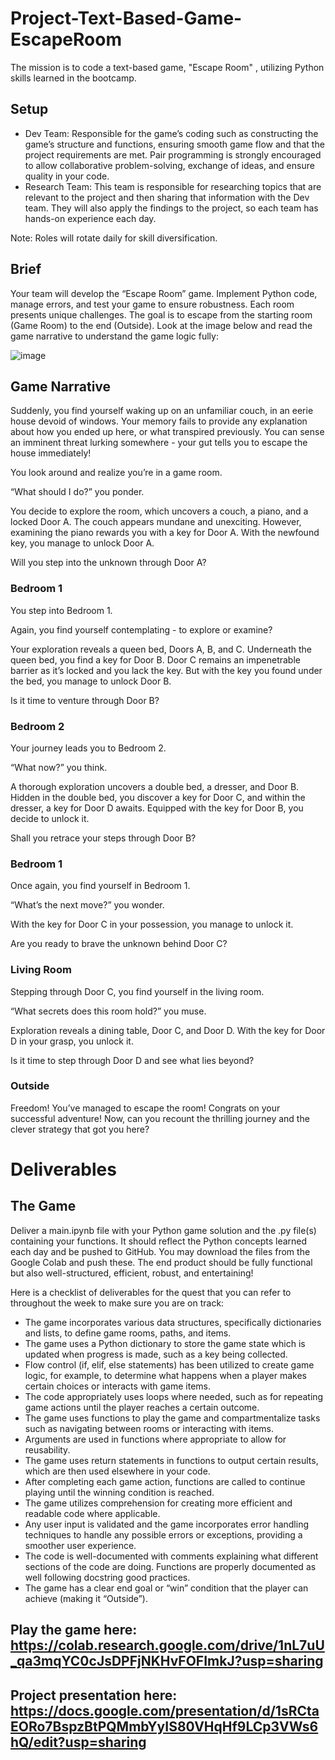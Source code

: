 # Project-Text-Based-Game-EscapeRoom
The mission is to code a text-based game, "Escape Room" , utilizing Python skills learned in the bootcamp.
## Setup
- Dev Team: Responsible for the game’s coding such as constructing the game’s structure and functions, ensuring smooth game flow and that the project requirements are met. Pair programming is strongly encouraged to allow collaborative problem-solving, exchange of ideas, and ensure quality in your code.
- Research Team: This team is responsible for researching topics that are relevant to the project and then sharing that information with the Dev team. They will also apply the findings to the project, so each team has hands-on experience each day.

Note: Roles will rotate daily for skill diversification.

## Brief
Your team will develop the “Escape Room” game. Implement Python code, manage errors, and test your game to ensure robustness. Each room presents unique challenges. The goal is to escape from the starting room (Game Room) to the end (Outside). Look at the image below and read the game narrative to understand the game logic fully:

![image](https://github.com/user-attachments/assets/cccb6825-b719-43c8-92cc-5118cd0c84c6)

## Game Narrative
Suddenly, you find yourself waking up on an unfamiliar couch, in an eerie house devoid of windows. Your memory fails to provide any explanation about how you ended up here, or what transpired previously. You can sense an imminent threat lurking somewhere - your gut tells you to escape the house immediately!

You look around and realize you’re in a game room.

“What should I do?” you ponder.

You decide to explore the room, which uncovers a couch, a piano, and a locked Door A. The couch appears mundane and unexciting. However, examining the piano rewards you with a key for Door A. With the newfound key, you manage to unlock Door A.

Will you step into the unknown through Door A?

### Bedroom 1
You step into Bedroom 1.

Again, you find yourself contemplating - to explore or examine?

Your exploration reveals a queen bed, Doors A, B, and C. Underneath the queen bed, you find a key for Door B. Door C remains an impenetrable barrier as it’s locked and you lack the key. But with the key you found under the bed, you manage to unlock Door B.

Is it time to venture through Door B?

### Bedroom 2
Your journey leads you to Bedroom 2.

“What now?” you think.

A thorough exploration uncovers a double bed, a dresser, and Door B. Hidden in the double bed, you discover a key for Door C, and within the dresser, a key for Door D awaits. Equipped with the key for Door B, you decide to unlock it.

Shall you retrace your steps through Door B?

### Bedroom 1
Once again, you find yourself in Bedroom 1.

“What’s the next move?” you wonder.

With the key for Door C in your possession, you manage to unlock it.

Are you ready to brave the unknown behind Door C?

### Living Room
Stepping through Door C, you find yourself in the living room.

“What secrets does this room hold?” you muse.

Exploration reveals a dining table, Door C, and Door D. With the key for Door D in your grasp, you unlock it.

Is it time to step through Door D and see what lies beyond?

### Outside
Freedom! You’ve managed to escape the room! Congrats on your successful adventure! Now, can you recount the thrilling journey and the clever strategy that got you here?

# Deliverables
## The Game
Deliver a main.ipynb file with your Python game solution and the .py file(s) containing your functions. It should reflect the Python concepts learned each day and be pushed to GitHub. You may download the files from the Google Colab and push these. The end product should be fully functional but also well-structured, efficient, robust, and entertaining!

Here is a checklist of deliverables for the quest that you can refer to throughout the week to make sure you are on track:

- The game incorporates various data structures, specifically dictionaries and lists, to define game rooms, paths, and items.
- The game uses a Python dictionary to store the game state which is updated when progress is made, such as a key being collected.
- Flow control (if, elif, else statements) has been utilized to create game logic, for example, to determine what happens when a player makes certain choices or interacts with game items.
- The code appropriately uses loops where needed, such as for repeating game actions until the player reaches a certain outcome.
- The game uses functions to play the game and compartmentalize tasks such as navigating between rooms or interacting with items.
- Arguments are used in functions where appropriate to allow for reusability.
- The game uses return statements in functions to output certain results, which are then used elsewhere in your code.
- After completing each game action, functions are called to continue playing until the winning condition is reached.
- The game utilizes comprehension for creating more efficient and readable code where applicable.
- Any user input is validated and the game incorporates error handling techniques to handle any possible errors or exceptions, providing a smoother user experience.
- The code is well-documented with comments explaining what different sections of the code are doing. Functions are properly documented as well following docstring good practices.
- The game has a clear end goal or “win” condition that the player can achieve (making it “Outside”).


## Play the game here: https://colab.research.google.com/drive/1nL7uU_qa3mqYC0cJsDPFjNKHvFOFImkJ?usp=sharing
## Project presentation here: https://docs.google.com/presentation/d/1sRCtaEORo7BspzBtPQMmbYyIS80VHqHf9LCp3VWs6hQ/edit?usp=sharing
